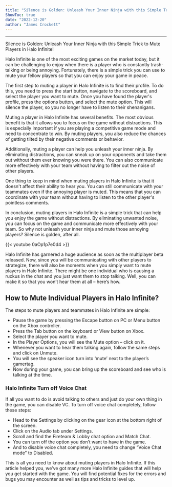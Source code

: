 ```yaml
---
title: "Silence is Golden: Unleash Your Inner Ninja with this Simple Trick to Mute Players in Halo Infinite!"
ShowToc: true 
date: "2022-12-20"
author: "James Crockett"
---
```

*****
Silence is Golden: Unleash Your Inner Ninja with this Simple Trick to Mute Players in Halo Infinite!

Halo Infinite is one of the most exciting games on the market today, but it can be challenging to enjoy when there is a player who is constantly trash-talking or being annoying. Fortunately, there is a simple trick you can use to mute your fellow players so that you can enjoy your game in peace.

The first step to muting a player in Halo Infinite is to find their profile. To do this, you need to press the start button, navigate to the scoreboard, and select the player you want to mute. Once you have found the player's profile, press the options button, and select the mute option. This will silence the player, so you no longer have to listen to their shenanigans.

Muting a player in Halo Infinite has several benefits. The most obvious benefit is that it allows you to focus on the game without distractions. This is especially important if you are playing a competitive game mode and need to concentrate to win. By muting players, you also reduce the chances of getting tilted by their negative comments or behavior.

Additionally, muting a player can help you unleash your inner ninja. By eliminating distractions, you can sneak up on your opponents and take them out without them ever knowing you were there. You can also communicate more effectively with your team without having to filter out the noise of other players.

One thing to keep in mind when muting players in Halo Infinite is that it doesn't affect their ability to hear you. You can still communicate with your teammates even if the annoying player is muted. This means that you can coordinate with your team without having to listen to the other player's pointless comments.

In conclusion, muting players in Halo Infinite is a simple trick that can help you enjoy the game without distractions. By eliminating unwanted noise, you can focus on the game and communicate more effectively with your team. So why not unleash your inner ninja and mute those annoying players? Silence is golden, after all.

{{< youtube 0aOp1p7e0d4 >}} 



Halo Infinite has garnered a huge audience as soon as the multiplayer beta released. Now, since you will be communicating with other players to strategize, there will also be moments when you simply want to mute players in Halo Infinite. There might be one individual who is causing a ruckus in the chat and you just want them to stop talking. Well, you can make it so that you won’t hear them at all – here’s how.
 
## How to Mute Individual Players in Halo Infinite?
 
The steps to mute players and teammates in Halo Infinite are simple:
 
- Pause the game by pressing the Escape button on PC or Menu button on the Xbox controller.
 - Press the Tab button on the keyboard or View button on Xbox.
 - Select the player you want to mute.
 - In the Player Options, you will see the Mute option – click on it.
 - Whenever you want to hear them talking again, follow the same steps and click on Unmute.
 - You will see the speaker icon turn into ‘mute’ next to the player’s gamertag.
 - Now during your game, you can bring up the scoreboard and see who is talking at the time.

 
### Halo Infinite Turn off Voice Chat
 
If all you want to do is avoid talking to others and just do your own thing in the game, you can disable VC. To turn off voice chat completely, follow these steps:
 
- Head to the Settings by clicking on the gear icon at the bottom right of the screen.
 - Click on the Audio tab under Settings.
 - Scroll and find the Fireteam & Lobby chat option and Match Chat.
 - You can turn off the option you don’t want to have in the game.
 - And to disable voice chat completely, you need to change “Voice Chat mode” to Disabled.

 
This is all you need to know about muting players in Halo Infinite. If this article helped you, we’ve got many more Halo Infinite guides that will help you get started with the game. You will find potential fixes for the errors and bugs you may encounter as well as tips and tricks to level up.




